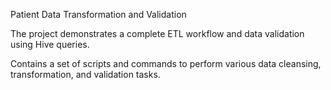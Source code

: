 Patient Data Transformation and Validation 

The project demonstrates a complete ETL workflow and data validation using Hive queries.

Contains a set of scripts and commands to perform various data cleansing, transformation, and validation tasks. 
